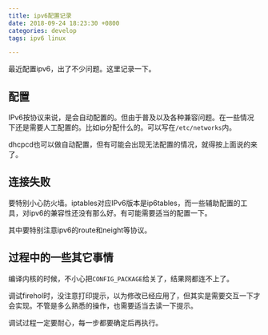 ```yaml
---
title: ipv6配置记录
date: 2018-09-24 18:23:30 +0800
categories: develop
tags: ipv6 linux

---
```


最近配置ipv6，出了不少问题。这里记录一下。

## 配置

IPv6按协议来说，是会自动配置的。但由于普及以及各种兼容问题。在一些情况下还是需要人工配置的。比如ip分配什么的。可以写在`/etc/networks`内。

dhcpcd也可以做自动配置，但有可能会出现无法配置的情况，就得按上面说的来了。

## 连接失败

要特别小心防火墙。iptables对应IPv6版本是ip6tables，而一些辅助配置的工具，对ipv6的兼容性还没有那么好。有可能需要适当的配置一下。

其中要特别注意ipv6的route和neight等协议。

## 过程中的一些其它事情

编译内核的时候，不小心把`CONFIG_PACKAGE`给关了，结果网都连不上了。

调试firehol时，没注意打印提示，以为修改已经应用了，但其实是需要交互一下才会实现。不管是多么熟悉的操作，也需要适当去读一下提示。

调试过程一定要耐心，每一步都要确定后再执行。
